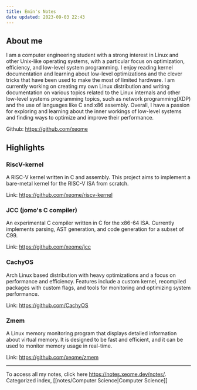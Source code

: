 ```yaml
---
title: Emin's Notes
date updated: 2023-09-03 22:43
---
```


## About me

I am a computer engineering student with a strong interest in Linux and other Unix-like operating systems, with a particular focus on optimization, efficiency, and low-level system programming. I enjoy reading kernel documentation and learning about low-level optimizations and the clever tricks that have been used to make the most of limited hardware. I am currently working on creating my own Linux distribution and writing documentation on various topics related to the Linux internals and other low-level systems programming topics, such as network programming(XDP) and the use of languages like C and x86 assembly. Overall, I have a passion for exploring and learning about the inner workings of low-level systems and finding ways to optimize and improve their performance.

Github: <https://github.com/xeome>

## Highlights

### RiscV-kernel

A RISC-V kernel written in C and assembly. This project aims to implement a bare-metal kernel for the RISC-V ISA from scratch.

Link: <https://github.com/xeome/riscv-kernel>

### JCC (jomo's C compiler)

An experimental C compiler written in C for the x86-64 ISA. Currently implements parsing, AST generation, and code generation for a subset of C99.

Link: <https://github.com/xeome/jcc>

### CachyOS

Arch Linux based distribution with heavy optimizations and a focus on performance and efficiency. Features include a custom kernel, recompiled packages with custom flags, and tools for monitoring and optimizing system performance.

Link: <https://github.com/CachyOS>

### Zmem

A Linux memory monitoring program that displays detailed information about virtual memory. It is designed to be fast and efficient, and it can be used to monitor memory usage in real-time.

Link: <https://github.com/xeome/zmem>

---

To access all my notes, click here <https://notes.xeome.dev/notes/>.
Categorized index, [[notes/Computer Science|Computer Science]]

